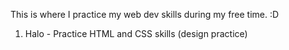 This is where I practice my web dev skills during my free time. :D

1. Halo - Practice HTML and CSS skills (design practice)
